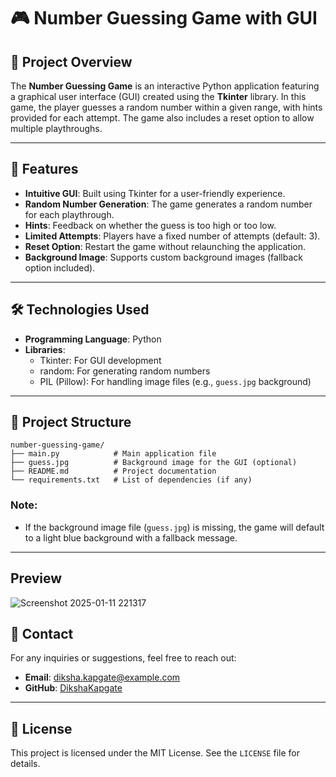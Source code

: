 # 🎮 Number Guessing Game with GUI

## 📌 Project Overview
The **Number Guessing Game** is an interactive Python application featuring a graphical user interface (GUI) created using the **Tkinter** library. In this game, the player guesses a random number within a given range, with hints provided for each attempt. The game also includes a reset option to allow multiple playthroughs.

---

## 🚀 Features
- **Intuitive GUI**: Built using Tkinter for a user-friendly experience.
- **Random Number Generation**: The game generates a random number for each playthrough.
- **Hints**: Feedback on whether the guess is too high or too low.
- **Limited Attempts**: Players have a fixed number of attempts (default: 3).
- **Reset Option**: Restart the game without relaunching the application.
- **Background Image**: Supports custom background images (fallback option included).

---

## 🛠️ Technologies Used
- **Programming Language**: Python
- **Libraries**:
  - Tkinter: For GUI development
  - random: For generating random numbers
  - PIL (Pillow): For handling image files (e.g., `guess.jpg` background)

---

## 📂 Project Structure
```plaintext
number-guessing-game/
├── main.py            # Main application file
├── guess.jpg          # Background image for the GUI (optional)
├── README.md          # Project documentation
└── requirements.txt   # List of dependencies (if any)
```


### Note:
- If the background image file (`guess.jpg`) is missing, the game will default to a light blue background with a fallback message.

---

## Preview



![Screenshot 2025-01-11 221317](https://github.com/user-attachments/assets/037c5108-8f74-427d-bd28-89d0f8396c01)


## 📧 Contact
For any inquiries or suggestions, feel free to reach out:
- **Email**: diksha.kapgate@example.com
- **GitHub**: [DikshaKapgate](https://github.com/DikshaKapgate)

---

## 📜 License
This project is licensed under the MIT License. See the `LICENSE` file for details.

